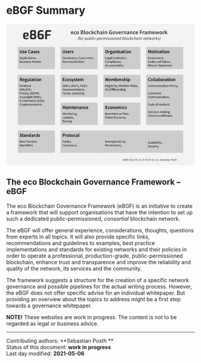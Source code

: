 # eBGF Summary
 
![Overview](https://raw.githubusercontent.com/internet-sicherheit/eBGF/main/overrides/assets/eBGF-Overview.png)

## The eco Blockchain Governance Framework – eBGF

The eco Blockchain Governance Framework (eBGF) is an initiative to create a framework that will support organisations that have the intention to set up such a dedicated public-permissioned, *consortial* blockchain network.

The eBGF will offer general experience, considerations, thoughts, questions from experts in all topics. It will also provide specific links, recommendations and guidelines to examples, best practice implementations and standards for existing networks and their policies in order to operate a professional, production-grade, public-permissioned blockchain, enhance trust and transparence and improve the reliability and quality of the network, its services and the community.

The framework suggests a structure for the creation of a specific network governance and possible pipelines for the actual writing process. However, the eBGF does not offer specific advise for an individual whitepaper. But providing an overview about the topics to address might be a first step towards a governance whitepaper.

**NOTE!** These websites are work in progress. The content is not to be regarded as legal or business advice.

________

Contributing authors: **Sebastian Posth **   
Status of this document: **work in progress**    
Last day modified: **2021-05-06**   


